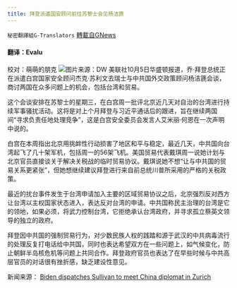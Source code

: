 ```yaml
---
title: 拜登派遣国安顾问前往苏黎士会见杨洁篪
---
```

`秘密翻譯組G-Translators` [轉載自GNews](https://gnews.org/zh-hans/1576223/)

#### 翻译：Evalu
校对：萌萌的朋克
![](https://assets.gnews.org/wp-content/uploads/2021/10/3-12.jpg)图片来源：DW
美联社10月5日华盛顿报道，乔·拜登总统正在派遣白宫国家安全顾问杰克·苏利文去瑞士与中共国外交政策顾问杨洁篪会谈，商讨两国在众多问题上的机会，包括台湾和贸易。

这个会谈安排在苏黎士的星期三，在白宫周一批评北京近几天对自治的台湾进行持续军事骚扰活动。这将是对上个月拜登与习近平通话后的跟进，旨在继续两国间“寻求负责任地处理竞争”，这是白宫安全委员会发言人艾米丽·何恩在一次声明中说的。

白宫在本周指出北京用挑衅性行动损害了地区和平与稳定，最近几天，中共国向台湾起飞了几十架军机，包括周一的56架飞机。美国贸易代表戴琪周一说她计划与北京官员直接谈关于解决关税战的临时贸易协议。戴琪说她不想“让与中共国的贸易关系更紧张”，但她想继续建议拜登进行来自前总统川普所采用的严格的关税政策。

最近的扰台事件发生于台湾申请加入主要的区域贸易协议之后，北京强烈反对西方让台湾以主权国家状态进入，表达反对台湾的申请。中共国称民主治理的台湾是它的领地，如果必须，将武力控制台湾，它拒绝承认台湾政府，并寻求孤立蔡英文领导的独立的政府。

拜登因中共国的强制贸易行为，对少数民族人权的践踏和源于武汉的中共病毒流行的处理反复打电话给中共国，同时也表达希望双方在一些问题上，如气候变化，防止朝鲜半岛核危机等问题上共同合作。拜登政府官员也表达了在早些时候与中共高层官员的对话很有挫折感，缺乏建设性意见。

新闻来源： [Biden dispatches Sullivan to meet China diplomat in Zurich](https://apnews.com/article/coronavirus-pandemic-joe-biden-business-xi-jinping-taiwan-56429a6c261af8d1808fa67efe94217a)
